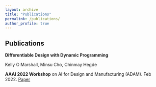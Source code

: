 ```yaml
---
layout: archive
title: "Publications"
permalink: /publications/
author_profile: true
---
```

## Publications

**Differentiable Design with Dynamic Programming**

Kelly O Marshall, Minsu Cho, Chinmay Hegde

**AAAI 2022 Workshop** on AI for Design and Manufacturing (ADAM). Feb 2022. [Paper](https://chomd90.github.io/publications/ADAM.pdf)

